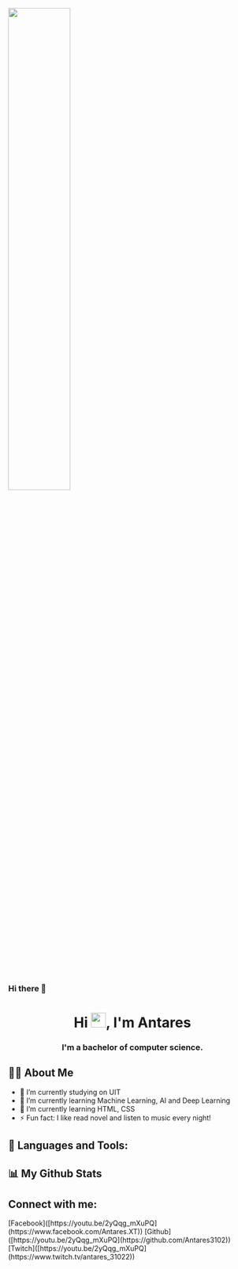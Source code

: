 <a href="#"><img width="50%" height="auto" src="https://img.freepik.com/premium-vector/gundam-barbatos_54889-221.jpg"/></a>
### Hi there 👋
<h1 align="center">Hi <img src="https://raw.githubusercontent.com/MartinHeinz/MartinHeinz/master/wave.gif" width="30px">, I'm Antares</h1>
<h3 align="center">I'm a bachelor of computer science.</h3>

## 🙋‍♂️ About Me
- 🔭 I’m currently studying on UIT
- 🌱 I’m currently learning Machine Learning, AI and Deep Learning
- 🚀 I’m currently learning HTML, CSS
- ⚡ Fun fact: I like read novel and listen to music every night!


## 🚀 Languages and Tools:



## 📊 My Github Stats


## Connect with me:
<p align="left">
[Facebook]([https://youtu.be/2yQqg_mXuPQ](https://www.facebook.com/Antares.XT))
[Github]([https://youtu.be/2yQqg_mXuPQ](https://github.com/Antares3102))
[Twitch]([https://youtu.be/2yQqg_mXuPQ](https://www.twitch.tv/antares_31022))


</p>

